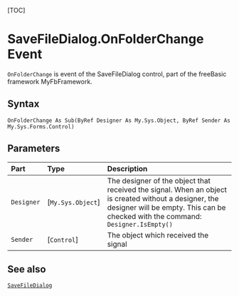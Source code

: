[TOC]
# SaveFileDialog.OnFolderChange Event

`OnFolderChange` is event of the SaveFileDialog control, part of the freeBasic framework MyFbFramework.
## Syntax
```freeBasic
OnFolderChange As Sub(ByRef Designer As My.Sys.Object, ByRef Sender As My.Sys.Forms.Control)
```

## Parameters

|Part|Type|Description|
| :------------ | :------------ | :------------ |
|`Designer`|[`My.Sys.Object`]|The designer of the object that received the signal. When an object is created without a designer, the designer will be empty. This can be checked with the command: `Designer.IsEmpty()`|
|`Sender`|[`Control`]|The object which received the signal|

## See also
[`SaveFileDialog`](SaveFileDialog.md)
